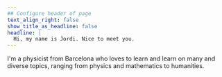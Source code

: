 ```yaml
---
## Configure header of page
text_align_right: false
show_title_as_headline: false
headline: |
  Hi, my name is Jordi. Nice to meet you.
---
```


<!-- this is a subheadline -->
I'm a physicist from Barcelona who loves to learn and learn on many and diverse topics, ranging from physics and mathematics to humanities.
